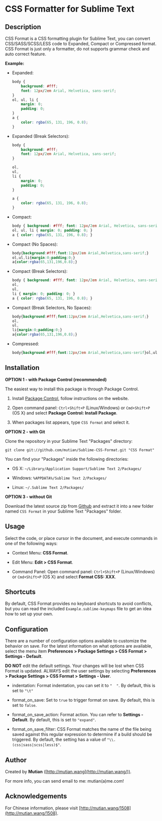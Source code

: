 CSS Formatter for Sublime Text
==============================


Description
-----------

CSS Format is a CSS formatting plugin for Sublime Text, you can convert CSS/SASS/SCSS/LESS code to Expanded, Compact or Compressed format. CSS Format is just only a formatter, do not supports grammar check and auto correct feature.

**Example:**

* Expanded:

    ```css
    body {
        background: #fff;
        font: 12px/2em Arial, Helvetica, sans-serif;
    }
    ol, ul, li {
        margin: 0;
        padding: 0;
    }
    a {
        color: rgba(65, 131, 196, 0.8);
    }
    ```

* Expanded (Break Selectors):

    ```css
    body {
        background: #fff;
        font: 12px/2em Arial, Helvetica, sans-serif;
    }

    ol,
    ul,
    li {
        margin: 0;
        padding: 0;
    }
    
    a {
        color: rgba(65, 131, 196, 0.8);
    }
    ```

* Compact:

    ```css
    body { background: #fff; font: 12px/2em Arial, Helvetica, sans-serif; }
    ol, ul, li { margin: 0; padding: 0; }
    a { color: rgba(65, 131, 196, 0.8); }
    ```

* Compact (No Spaces):

    ```css
    body{background:#fff;font:12px/2em Arial,Helvetica,sans-serif;}
    ol,ul,li{margin:0;padding:0;}
    a{color:rgba(65,131,196,0.8);}
    ```

* Compact (Break Selectors):

    ```css
    body { background: #fff; font: 12px/2em Arial, Helvetica, sans-serif; }
    ol,
    ul,
    li { margin: 0; padding: 0; }
    a { color: rgba(65, 131, 196, 0.8); }
    ```

* Compact (Break Selectors, No Spaces):

    ```css
    body{background:#fff;font:12px/2em Arial,Helvetica,sans-serif;}
    ol,
    ul,
    li{margin:0;padding:0;}
    a{color:rgba(65,131,196,0.8);}
    ```

* Compressed:

    ```css
    body{background:#fff;font:12px/2em Arial,Helvetica,sans-serif}ol,ul,li{margin:0;padding:0}a{color:rgba(65,131,196,0.8)}
    ```


Installation
------------

**OPTION 1 - with Package Control (recommended)**

The easiest way to install this package is through Package Control.

1. Install [Package Control](https://sublime.wbond.net/installation), follow instructions on the website.

2. Open command panel: `Ctrl+Shift+P` (Linux/Windows) or `Cmd+Shift+P` (OS X) and select **Package Control: Install Package**.

3. When packages list appears, type `CSS Format` and select it.


**OPTION 2 - with Git**

Clone the repository in your Sublime Text "Packages" directory:

```shell
git clone git://github.com/mutian/Sublime-CSS-Format.git "CSS Format"
```

You can find your "Packages" inside the following directories:

* OS X:
    `~/Library/Application Support/Sublime Text 2/Packages/`

* Windows:
    `%APPDATA%/Sublime Text 2/Packages/`

* Linux:
    `~/.Sublime Text 2/Packages/`


**OPTION 3 - without Git**

Download the latest source zip from [Github](https://github.com/mutian/Sublime-CSS-Format) and extract it into a new folder named `CSS Format` in your Sublime Text "Packages" folder.


Usage
-----

Select the code, or place cursor in the document, and execute commands in one of the following ways:

* Context Menu: **CSS Format**.

* Edit Menu: **Edit &gt; CSS Format**.

* Command Panel: Open command panel: `Ctrl+Shift+P` (Linux/Windows) or `Cmd+Shift+P` (OS X) and select **Format CSS: XXX**.


Shortcuts
---------

By default, CSS Format provides no keyboard shortcuts to avoid conflicts, but you can read the included `Example.sublime-keymaps` file to get an idea how to set up your own.


Configuration
-------------

There are a number of configuration options available to customize the behavior on save. For the latest information on what options are available, select the menu item **Preferences &gt; Package Settings &gt; CSS Format &gt; Settings - Default**.

**DO NOT** edit the default settings. Your changes will be lost when CSS Format is updated. ALWAYS edit the user settings by selecting **Preferences &gt; Package Settings &gt; CSS Format &gt; Settings - User**.

* indentation: Format indentation, you can set it to `"  "`. By default, this is set to `"\t"`

* format_on_save: Set to `true` to trigger format on save. By default, this is set to `false`.

* format_on_save_action: Format action. You can refer to **Settings - Default**. By default, this is set to `"expand"`.

* format_on_save_filter: CSS Format matches the name of the file being saved against this regular expression to determine if a build should be triggered. By default, the setting has a value of `"\\.(css|sass|scss|less)$"`.


Author
------

Created by **Mutian** ([http://mutian.wang](http://mutian.wang/)).

For more info, you can send email to me: mutian(a)me.com!


Acknowledgements
----------------

For Chinese information, please visit [http://mutian.wang/1508](http://mutian.wang/1508).
